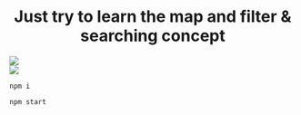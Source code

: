 <div align="center"><h1> Just try to learn the map and filter & searching concept </h1></div>
<div><img src='https://res.cloudinary.com/practicaldev/image/fetch/s--RU3NMKs8--/c_imagga_scale,f_auto,fl_progressive,h_420,q_auto,w_1000/https://dev-to-uploads.s3.amazonaws.com/uploads/articles/oppoahbqul5175e51aup.PNG' /></div>
<!-- ![Screenshot (78)](https://github.com/MadhurChaturvedi/Filter-Map-Table/assets/93113162/28fd566b-1e39-454d-baa9-15d115b2a0c9) -->

<div><img src='https://github.com/MadhurChaturvedi/Filter-Map-Table/assets/93113162/28fd566b-1e39-454d-baa9-15d115b2a0c9' /></div>


```node 
npm i
````
```javascript
npm start
````

